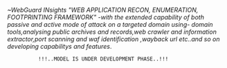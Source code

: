 *~WebGuard INsights*
*"WEB APPLICATION RECON, ENUMERATION, FOOTPRINTING FRAMEWORK"*
                   -_with the extended capability of both passive and active mode of attack on a targeted domain using- domain tools,analysing public archives and records,web crawler and information extractor,port scanning and waf identification ,wayback url etc..and so on developing capabilitys and features_.

              !!!..MODEL IS UNDER DEVELOPMENT PHASE..!!!
